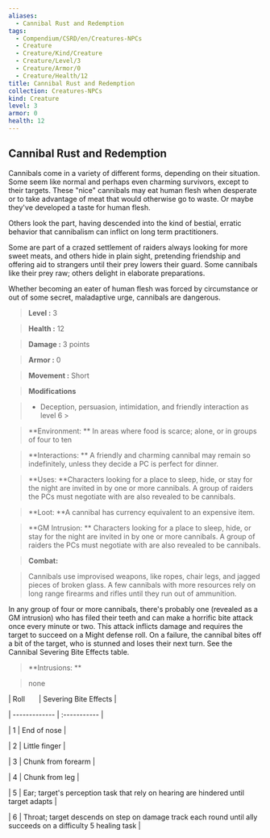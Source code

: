 ```yaml
---
aliases:
  - Cannibal Rust and Redemption
tags:
  - Compendium/CSRD/en/Creatures-NPCs
  - Creature
  - Creature/Kind/Creature
  - Creature/Level/3
  - Creature/Armor/0
  - Creature/Health/12
title: Cannibal Rust and Redemption
collection: Creatures-NPCs
kind: Creature
level: 3
armor: 0
health: 12
---
```

## Cannibal Rust and Redemption    
Cannibals come in a variety of different forms, depending on their situation. Some seem like normal and perhaps even charming survivors, except to their targets. These "nice" cannibals may eat human flesh when desperate or to take advantage of meat that would otherwise go to waste. Or maybe they've developed a taste for human flesh.   
Others look the part, having descended into the kind of bestial, erratic behavior that cannibalism can inflict on long term practitioners.   
Some are part of a crazed settlement of raiders always looking for more sweet meats, and others hide in plain sight, pretending friendship and offering aid to strangers until their prey lowers their guard. Some cannibals like their prey raw; others delight in elaborate preparations.   
Whether becoming an eater of human flesh was forced by circumstance or out of some secret, maladaptive urge, cannibals are dangerous.    
  
    
> **Level :** 3    
> **Health :** 12    
> **Damage :** 3 points    
> **Armor :** 0    
> **Movement :** Short    
> **Modifications**    
>- Deception, persuasion, intimidation, and friendly interaction as level 6 >  
>    
> **Environment: ** In areas where food is scarce; alone, or in groups of four to ten    
> **Interactions: ** A friendly and charming cannibal may remain so indefinitely, unless they decide a PC is perfect for dinner.    
> **Uses: **Characters looking for a place to sleep, hide, or stay for the night are invited in by one or more cannibals. A group of raiders the PCs must negotiate with are also revealed to be cannibals.    
> **Loot: **A cannibal has currency equivalent to an expensive item.    
> **GM Intrusion: ** Characters looking for a place to sleep, hide, or stay for the night are invited in by one or more cannibals. A group of raiders the PCs must negotiate with are also revealed to be cannibals.    
  
> **Combat:**   
> Cannibals use improvised weapons, like ropes, chair legs, and jagged pieces of broken glass. A few cannibals with more resources rely on long range firearms and rifles until they run out of ammunition.   
In any group of four or more cannibals, there's probably one (revealed as a GM intrusion) who has filed their teeth and can make a horrific bite attack once every minute or two. This attack inflicts damage and requires the target to succeed on a Might defense roll. On a failure, the cannibal bites off a bit of the target, who is stunned and loses their next turn. See the Cannibal Severing Bite Effects table.    
    
  
> **Intrusions: **   
> none    
    
  
|  Roll &nbsp; &nbsp; &nbsp; | Severing Bite Effects  |    
| ------------- | :----------- |    
| 1 | End of nose |    
| 2 | Little finger |    
| 3 | Chunk from forearm |    
| 4 | Chunk from leg |    
| 5 | Ear; target's perception task that rely on hearing are hindered until target adapts |    
| 6 | Throat; target descends on step on damage track each round until ally succeeds on a difficulty 5 healing task |